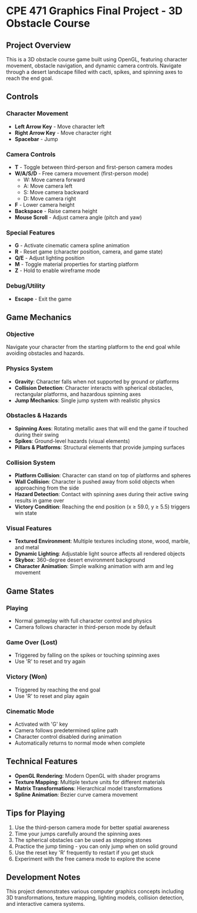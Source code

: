 # CPE 471 Graphics Final Project - 3D Obstacle Course

## Project Overview
This is a 3D obstacle course game built using OpenGL, featuring character movement, obstacle navigation, and dynamic camera controls. Navigate through a desert landscape filled with cacti, spikes, and spinning axes to reach the end goal.

## Controls

### Character Movement
- **Left Arrow Key** - Move character left
- **Right Arrow Key** - Move character right  
- **Spacebar** - Jump

### Camera Controls
- **T** - Toggle between third-person and first-person camera modes
- **W/A/S/D** - Free camera movement (first-person mode)
  - W: Move camera forward
  - A: Move camera left
  - S: Move camera backward
  - D: Move camera right
- **F** - Lower camera height
- **Backspace** - Raise camera height
- **Mouse Scroll** - Adjust camera angle (pitch and yaw)

### Special Features
- **G** - Activate cinematic camera spline animation
- **R** - Reset game (character position, camera, and game state)
- **Q/E** - Adjust lighting position
- **M** - Toggle material properties for starting platform
- **Z** - Hold to enable wireframe mode

### Debug/Utility
- **Escape** - Exit the game

## Game Mechanics

### Objective
Navigate your character from the starting platform to the end goal while avoiding obstacles and hazards.

### Physics System
- **Gravity**: Character falls when not supported by ground or platforms
- **Collision Detection**: Character interacts with spherical obstacles, rectangular platforms, and hazardous spinning axes
- **Jump Mechanics**: Single jump system with realistic physics

### Obstacles & Hazards
- **Spinning Axes**: Rotating metallic axes that will end the game if touched during their swing
- **Spikes**: Ground-level hazards (visual elements)
- **Pillars & Platforms**: Structural elements that provide jumping surfaces

### Collision System
- **Platform Collision**: Character can stand on top of platforms and spheres
- **Wall Collision**: Character is pushed away from solid objects when approaching from the side
- **Hazard Detection**: Contact with spinning axes during their active swing results in game over
- **Victory Condition**: Reaching the end position (x ≥ 59.0, y ≥ 5.5) triggers win state

### Visual Features
- **Textured Environment**: Multiple textures including stone, wood, marble, and metal
- **Dynamic Lighting**: Adjustable light source affects all rendered objects
- **Skybox**: 360-degree desert environment background
- **Character Animation**: Simple walking animation with arm and leg movement

## Game States

### Playing
- Normal gameplay with full character control and physics
- Camera follows character in third-person mode by default

### Game Over (Lost)
- Triggered by falling on the spikes or touching spinning axes
- Use 'R' to reset and try again

### Victory (Won)
- Triggered by reaching the end goal
- Use 'R' to reset and play again

### Cinematic Mode
- Activated with 'G' key
- Camera follows predetermined spline path
- Character control disabled during animation
- Automatically returns to normal mode when complete

## Technical Features
- **OpenGL Rendering**: Modern OpenGL with shader programs
- **Texture Mapping**: Multiple texture units for different materials
- **Matrix Transformations**: Hierarchical model transformations
- **Spline Animation**: Bezier curve camera movement

## Tips for Playing
1. Use the third-person camera mode for better spatial awareness
2. Time your jumps carefully around the spinning axes
3. The spherical obstacles can be used as stepping stones
4. Practice the jump timing - you can only jump when on solid ground
5. Use the reset key 'R' frequently to restart if you get stuck
6. Experiment with the free camera mode to explore the scene

## Development Notes
This project demonstrates various computer graphics concepts including 3D transformations, texture mapping, lighting models, collision detection, and interactive camera systems.
